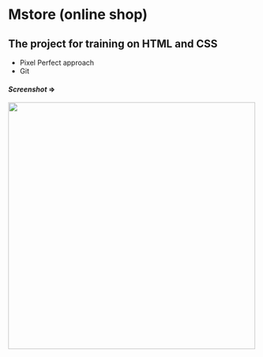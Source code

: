 # Mstore (online shop)
## The project for training on HTML and CSS


* Pixel Perfect approach
* Git

#### _Screenshot_ =>

<img width="500" src="https://user-images.githubusercontent.com/30692310/51320697-bada3500-1a71-11e9-8c6d-7130e89f149c.png">